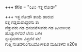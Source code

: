 +++
title = "೦೨೦ ಇತ್ತ ನೋಡೌ"

+++
ಇತ್ತ ನೋಡೌ ತಾಯೆ ಹಾರುವ  
ರತ್ತ ಗಡ್ಡದುಪಾಧ್ಯರನು ತಾ  
ವೆತ್ತುವರು ಗಡ ಧನುವನೆಸುವರು ಗಡ ತಿಮಿಂಗಿಲನ   
ಹೊತ್ತುಗಳೆವರೆ ಲೇಸು ಬಳಿಕಿ  
ನ್ನುತ್ತಮರಲಾ ವಿಪ್ರರೆನೆ ತಲೆ  
ಗುತ್ತಿ ನಾಚಿದಳುಂಗುಟದೊಳೌಕುತ ಮಹೀತಳವ     ॥20॥